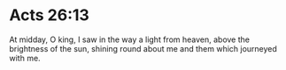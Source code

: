 # Acts 26:13

At midday, O king, I saw in the way a light from heaven, above the brightness of the sun, shining round about me and them which journeyed with me.